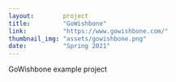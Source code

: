 ```yaml
---
layout:        project
title:         "GoWishbone"
link:          "https://www.gowishbone.com/"
thumbnail_img: "assets/gowishbone.png"
date:          "Spring 2021"
---
```


GoWishbone example project